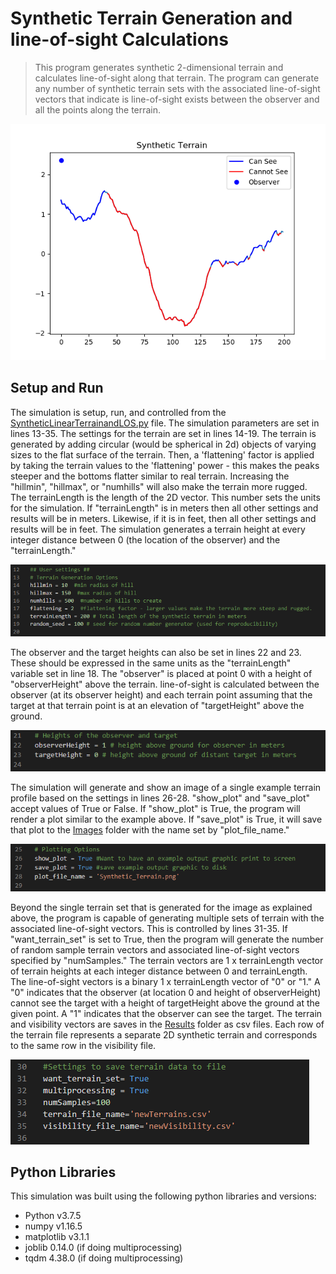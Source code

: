 # Synthetic Terrain Generation and line-of-sight Calculations

> This program generates synthetic 2-dimensional terrain and calculates line-of-sight along that terrain. The program can generate any number of synthetic terrain sets with the associated line-of-sight vectors that indicate is line-of-sight exists between the observer and all the points along the terrain.

![Sample Output](/Images/Synthetic_Terrain.png)

## Setup and Run

The simulation is setup, run, and controlled from the [SyntheticLinearTerrainandLOS.py](SyntheticLinearTerrainandLOS.py) file. The simulation parameters are set in lines 13-35. The settings for the terrain are set in lines 14-19. The terrain is generated by adding circular (would be spherical in 2d) objects of varying sizes to the flat surface of the terrain. Then, a 'flattening' factor is applied by taking the terrain values to the 'flattening' power - this makes the peaks steeper and the bottoms flatter similar to real terrain. Increasing the "hillmin", "hillmax", or "numhills" will also make the terrain more rugged. The terrainLength is the length of the 2D vector. This number sets the units for the simulation. If "terrainLength" is in meters then all other settings and results will be in meters. Likewise, if it is in feet, then all other settings and results will be in feet. The simulation generates a terrain height at every integer distance between 0 (the location of the observer) and the "terrainLength."

![Terrain_Settings](/Images/Terrain_Settings.png)

The observer and the target heights can also be set in lines 22 and 23. These should be expressed in the same units as the "terrainLength" variable set in line 18. The "observer" is placed at point 0 with a height of "observerHeight" above the terrain. line-of-sight is calculated between the observer (at its observer height) and each terrain point assuming that the target at that terrain point is at an elevation of "targetHeight" above the ground.

![Height_Settings](/Images/Height_Settings.png)

The simulation will generate and show an image of a single example terrain profile based on the settings in lines 26-28. "show_plot" and "save_plot" accept values of True or False. If "show_plot" is True, the program will render a plot similar to the example above. If "save_plot" is True, it will save that plot to the [Images](./Images) folder with the name set by "plot_file_name."

![Plot_Settings](/Images/Plot_Settings.png)

Beyond the single terrain set that is generated for the image as explained above, the program is capable of generating multiple sets of terrain with the associated line-of-sight vectors. This is controlled by lines 31-35. If "want_terrain_set" is set to True, then the program will generate the number of random sample terrain vectors and associated line-of-sight vectors specified by "numSamples." The terrain vectors are 1 x terrainLength vector of terrain heights at each integer distance between 0 and terrainLength. The line-of-sight vectors is a binary 1 x terrainLength vector of "0" or "1." A "0" indicates that the observer (at location 0 and height of observerHeight) cannot see the target with a height of targetHeight above the ground at the given point.  A "1" indicates that the observer can see the target. The terrain and visibility vectors are saves in the [Results](./Results) folder as csv files. Each row of the terrain file represents a separate 2D synthetic terrain and corresponds to the same row in the visibility file.

![Terrain_Generation_Settings](/Images/Terrain_Generation_Settings.png)

## Python Libraries

This simulation was built using the following python libraries and versions:

* Python v3.7.5
* numpy v1.16.5
* matplotlib v3.1.1
* joblib 0.14.0 (if doing multiprocessing)
* tqdm 4.38.0 (if doing multiprocessing)
